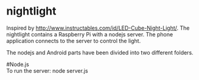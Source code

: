 # nightlight
Inspired by http://www.instructables.com/id/LED-Cube-Night-Light/. The nightlight contains a Raspberry Pi with a nodejs server. The phone application connects to the server to control the light.

The nodejs and Android parts have been divided into two different folders.

#Node.js  
To run the server:
node server.js
